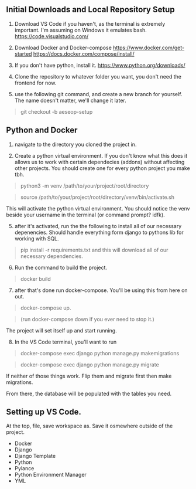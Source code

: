 ## Initial Downloads and Local Repository Setup
1. Download VS Code if you haven't, as the terminal is extremely important. I'm assuming on Windows it emulates bash.
https://code.visualstudio.com/

2. Download Docker and Docker-compose
https://www.docker.com/get-started
https://docs.docker.com/compose/install/

3. If you don't have python, install it.
https://www.python.org/downloads/

4. Clone the repository to whatever folder you want, you don't need the frontend for now.

5. use the following git command, and create a new branch for yourself. The name doesn't matter, we'll change it later.

> git checkout -b aeseop-setup

## Python and Docker
1. navigate to the directory you cloned the project in.

2. Create a python virtual environment. If you don't know what this does it allows us to work with certain dependecies (addons) without affecting other projects. You should create one for every python project you make tbh.

> python3 -m venv /path/to/your/project/root/directory

> source /path/to/your/project/root/directory/venv/bin/activate.sh

This will activate the python virtual environment. You should notice the venv beside your username in the terminal (or command prompt? idfk).

5. after it's activated, run the the following to install all of our necessary depenencies. Should handle everything form django to pythons lib for working with SQL.

> pip install -r requirements.txt and this will download all of our necessary dependencies.

6. Run the command to build the project.

> docker build

7. after that's done run docker-compose. You'll be using this from here on out.

> docker-compose up.

> (run docker-compose down if you ever need to stop it.)

The project will set itself up and start running.

8. In the VS Code terminal, you'll want to run

> docker-compose exec django python manage.py makemigrations

> docker-compose exec django python manage.py migrate

If neither of those things work. Flip them and migrate first then make migrations.

From there, the database will be populated with the tables you need.


## Setting up VS Code.
At the top, file, save workspace as. Save it osmewhere outside of the project.

* Docker
* Django
* Django Template
* Python
* Pylance
* Python Environment Manager
* YML
